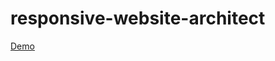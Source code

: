 # responsive-website-architect

<a href='https://sinatayebati.github.io/responsive-website-architect/'> Demo </a>